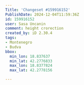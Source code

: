 ```yaml
---
Title: 'Changeset #159916152'
PublishDate: 2024-12-04T11:59:36Z
id: 159916152
user: Sasa Uncanin
comment: height crorection
created_by: iD 2.30.4
tags:
- Montenegro
- Budva
bbox:
  min_lon: 18.837637
  min_lat: 42.2776833
  max_lon: 18.8377824
  max_lat: 42.2778156

---
```

